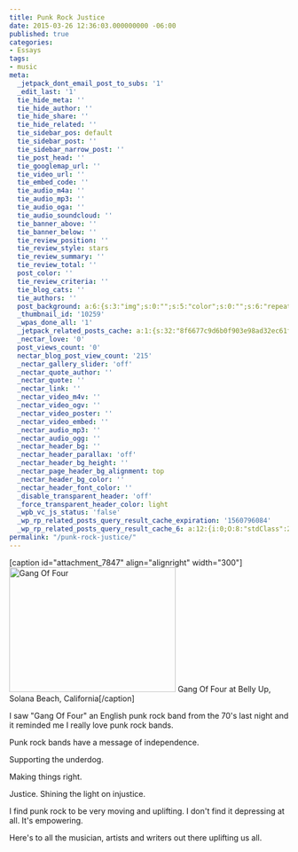 ```yaml
---
title: Punk Rock Justice
date: 2015-03-26 12:36:03.000000000 -06:00
published: true
categories:
- Essays
tags:
- music
meta:
  _jetpack_dont_email_post_to_subs: '1'
  _edit_last: '1'
  tie_hide_meta: ''
  tie_hide_author: ''
  tie_hide_share: ''
  tie_hide_related: ''
  tie_sidebar_pos: default
  tie_sidebar_post: ''
  tie_sidebar_narrow_post: ''
  tie_post_head: ''
  tie_googlemap_url: ''
  tie_video_url: ''
  tie_embed_code: ''
  tie_audio_m4a: ''
  tie_audio_mp3: ''
  tie_audio_oga: ''
  tie_audio_soundcloud: ''
  tie_banner_above: ''
  tie_banner_below: ''
  tie_review_position: ''
  tie_review_style: stars
  tie_review_summary: ''
  tie_review_total: ''
  post_color: ''
  tie_review_criteria: ''
  tie_blog_cats: ''
  tie_authors: ''
  post_background: a:6:{s:3:"img";s:0:"";s:5:"color";s:0:"";s:6:"repeat";s:0:"";s:10:"attachment";s:0:"";s:3:"hor";s:0:"";s:3:"ver";s:0:"";}
  _thumbnail_id: '10259'
  _wpas_done_all: '1'
  _jetpack_related_posts_cache: a:1:{s:32:"8f6677c9d6b0f903e98ad32ec61f8deb";a:2:{s:7:"expires";i:1504452541;s:7:"payload";a:3:{i:0;a:1:{s:2:"id";i:1176;}i:1;a:1:{s:2:"id";i:589;}i:2;a:1:{s:2:"id";i:343;}}}}
  _nectar_love: '0'
  post_views_count: '0'
  nectar_blog_post_view_count: '215'
  _nectar_gallery_slider: 'off'
  _nectar_quote_author: ''
  _nectar_quote: ''
  _nectar_link: ''
  _nectar_video_m4v: ''
  _nectar_video_ogv: ''
  _nectar_video_poster: ''
  _nectar_video_embed: ''
  _nectar_audio_mp3: ''
  _nectar_audio_ogg: ''
  _nectar_header_bg: ''
  _nectar_header_parallax: 'off'
  _nectar_header_bg_height: ''
  _nectar_page_header_bg_alignment: top
  _nectar_header_bg_color: ''
  _nectar_header_font_color: ''
  _disable_transparent_header: 'off'
  _force_transparent_header_color: light
  _wpb_vc_js_status: 'false'
  _wp_rp_related_posts_query_result_cache_expiration: '1560796084'
  _wp_rp_related_posts_query_result_cache_6: a:12:{i:0;O:8:"stdClass":2:{s:7:"post_id";s:4:"6929";s:5:"score";s:17:"62.44486775107303";}i:1;O:8:"stdClass":2:{s:7:"post_id";s:4:"6997";s:5:"score";s:18:"47.916497529307094";}i:2;O:8:"stdClass":2:{s:7:"post_id";s:4:"6885";s:5:"score";s:18:"47.916497529307094";}i:3;O:8:"stdClass":2:{s:7:"post_id";s:3:"317";s:5:"score";s:18:"47.916497529307094";}i:4;O:8:"stdClass":2:{s:7:"post_id";s:3:"316";s:5:"score";s:18:"47.916497529307094";}i:5;O:8:"stdClass":2:{s:7:"post_id";s:4:"8013";s:5:"score";s:16:"28.8227352755773";}i:6;O:8:"stdClass":2:{s:7:"post_id";s:4:"7893";s:5:"score";s:18:"25.028392849471608";}i:7;O:8:"stdClass":2:{s:7:"post_id";s:4:"7888";s:5:"score";s:18:"25.028392849471608";}i:8;O:8:"stdClass":2:{s:7:"post_id";s:4:"8206";s:5:"score";s:18:"19.814799914619442";}i:9;O:8:"stdClass":2:{s:7:"post_id";s:4:"8192";s:5:"score";s:18:"19.814799914619442";}i:10;O:8:"stdClass":2:{s:7:"post_id";s:4:"8053";s:5:"score";s:18:"19.814799914619442";}i:11;O:8:"stdClass":2:{s:7:"post_id";s:4:"8023";s:5:"score";s:18:"19.814799914619442";}}
permalink: "/punk-rock-justice/"
---
```

[caption id="attachment_7847" align="alignright" width="300"]<img class="wp-image-7847 size-medium" src="{{ site.baseurl }}/posts/2015/03/IMG_0309-300x225.jpg" alt="Gang Of Four" width="300" height="225" /> Gang Of Four at Belly Up, Solana Beach, California[/caption]

I saw "Gang Of Four" an English punk rock band from the 70's last night and it reminded me I really love punk rock bands.

Punk rock bands have a message of independence.

Supporting the underdog.

Making things right.

Justice. Shining the light on injustice.

I find punk rock to be very moving and uplifting. I don't find it depressing at all. It's empowering.

Here's to all the musician, artists and writers out there uplifting us all.</p>
